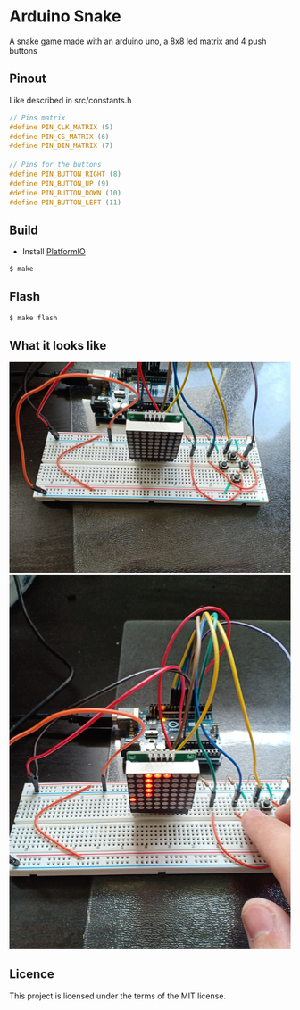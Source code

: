 # Arduino Snake

A snake game made with an arduino uno, a 8x8 led matrix and 4 push buttons

## Pinout

Like described in src/constants.h

```c
// Pins matrix
#define PIN_CLK_MATRIX (5)
#define PIN_CS_MATRIX (6)
#define PIN_DIN_MATRIX (7)

// Pins for the buttons
#define PIN_BUTTON_RIGHT (8)
#define PIN_BUTTON_UP (9)
#define PIN_BUTTON_DOWN (10)
#define PIN_BUTTON_LEFT (11)
```

## Build

- Install [PlatformIO](https://platformio.org/)

```
$ make
```

## Flash

```
$ make flash
```

## What it looks like

![Alt text](.github/snake_off.jpg)
![Alt text](.github/snake_on.jpg)

## Licence
This project is licensed under the terms of the MIT license.
